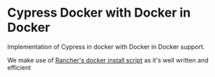 # Cypress Docker with Docker in Docker
Implementation of Cypress in docker with Docker in Docker support.

We make use of [Rancher's docker install script](https://github.com/rancher/install-docker) as it's well written and efficient
